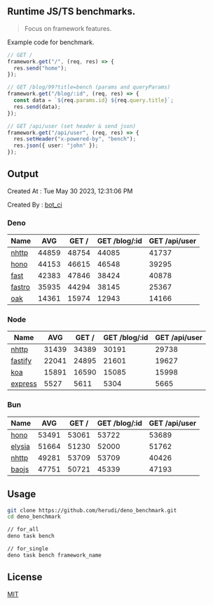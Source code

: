 ## Runtime JS/TS benchmarks.

> Focus on framework features.

Example code for benchmark.
```ts
// GET /
framework.get("/", (req, res) => {
  res.send("home");
});

// GET /blog/99?title=bench (params and queryParams)
framework.get("/blog/:id", (req, res) => {
  const data = `${req.params.id} ${req.query.title}`;
  res.send(data);
});

// GET /api/user (set header & send json)
framework.get("/api/user", (req, res) => {
  res.setHeader("x-powered-by", "bench");
  res.json({ user: "john" });
});
```

## Output
Created At : Tue May 30 2023, 12:31:06 PM

Created By : [bot_ci](https://github.com/herudi/deno_benchmarks/commits?author=github-actions%5Bbot%5D)


### Deno
|Name|AVG|GET /|GET /blog/:id|GET /api/user|
|----|----|----|----|----|
|[nhttp](https://github.com/nhttp/nhttp)|44859|48754|44085|41737|
|[hono](https://github.com/honojs/hono)|44153|46615|46548|39295|
|[fast](https://github.com/danteissaias/fast)|42383|47846|38424|40878|
|[fastro](https://github.com/fastrodev/fastro)|35935|44294|38145|25367|
|[oak](https://github.com/oakserver/oak)|14361|15974|12943|14166|
  


### Node
|Name|AVG|GET /|GET /blog/:id|GET /api/user|
|----|----|----|----|----|
|[nhttp](https://github.com/nhttp/nhttp)|31439|34389|30191|29738|
|[fastify](https://github.com/fastify/fastify)|22041|24895|21601|19627|
|[koa](https://github.com/koajs/koa)|15891|16590|15085|15998|
|[express](https://github.com/expressjs/express)|5527|5611|5304|5665|
  


### Bun
|Name|AVG|GET /|GET /blog/:id|GET /api/user|
|----|----|----|----|----|
|[hono](https://github.com/honojs/hono)|53491|53061|53722|53689|
|[elysia](https://github.com/elysiajs/elysia)|51664|51230|52000|51762|
|[nhttp](https://github.com/nhttp/nhttp)|49281|53709|53709|40426|
|[baojs](https://github.com/mattreid1/baojs)|47751|50721|45339|47193|
  



## Usage

```bash
git clone https://github.com/herudi/deno_benchmark.git
cd deno_benchmark

// for_all
deno task bench

// for_single
deno task bench framework_name
```

## License

[MIT](LICENSE)

